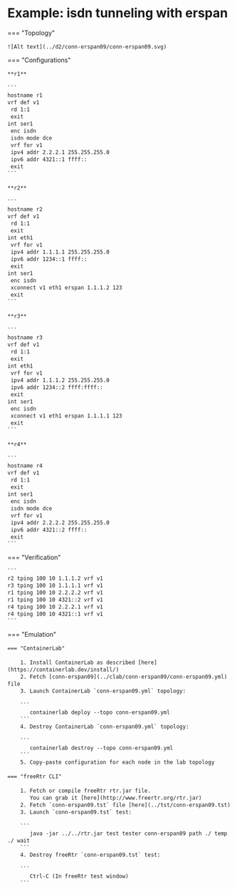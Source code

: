 # Example: isdn tunneling with erspan

=== "Topology"

    ![Alt text](../d2/conn-erspan09/conn-erspan09.svg)

=== "Configurations"

    **r1**

    ```
    hostname r1
    vrf def v1
     rd 1:1
     exit
    int ser1
     enc isdn
     isdn mode dce
     vrf for v1
     ipv4 addr 2.2.2.1 255.255.255.0
     ipv6 addr 4321::1 ffff::
     exit
    ```

    **r2**

    ```
    hostname r2
    vrf def v1
     rd 1:1
     exit
    int eth1
     vrf for v1
     ipv4 addr 1.1.1.1 255.255.255.0
     ipv6 addr 1234::1 ffff::
     exit
    int ser1
     enc isdn
     xconnect v1 eth1 erspan 1.1.1.2 123
     exit
    ```

    **r3**

    ```
    hostname r3
    vrf def v1
     rd 1:1
     exit
    int eth1
     vrf for v1
     ipv4 addr 1.1.1.2 255.255.255.0
     ipv6 addr 1234::2 ffff:ffff::
     exit
    int ser1
     enc isdn
     xconnect v1 eth1 erspan 1.1.1.1 123
     exit
    ```

    **r4**

    ```
    hostname r4
    vrf def v1
     rd 1:1
     exit
    int ser1
     enc isdn
     isdn mode dce
     vrf for v1
     ipv4 addr 2.2.2.2 255.255.255.0
     ipv6 addr 4321::2 ffff::
     exit
    ```

=== "Verification"

    ```
    r2 tping 100 10 1.1.1.2 vrf v1
    r3 tping 100 10 1.1.1.1 vrf v1
    r1 tping 100 10 2.2.2.2 vrf v1
    r1 tping 100 10 4321::2 vrf v1
    r4 tping 100 10 2.2.2.1 vrf v1
    r4 tping 100 10 4321::1 vrf v1
    ```

=== "Emulation"

    === "ContainerLab"

        1. Install ContainerLab as described [here](https://containerlab.dev/install/)  
        2. Fetch [conn-erspan09](../clab/conn-erspan09/conn-erspan09.yml) file  
        3. Launch ContainerLab `conn-erspan09.yml` topology:  

        ```
           containerlab deploy --topo conn-erspan09.yml  
        ```
        4. Destroy ContainerLab `conn-erspan09.yml` topology:  

        ```
           containerlab destroy --topo conn-erspan09.yml  
        ```
        5. Copy-paste configuration for each node in the lab topology

    === "freeRtr CLI"

        1. Fetch or compile freeRtr rtr.jar file.  
           You can grab it [here](http://www.freertr.org/rtr.jar)  
        2. Fetch `conn-erspan09.tst` file [here](../tst/conn-erspan09.tst)  
        3. Launch `conn-erspan09.tst` test:  

        ```
           java -jar ../../rtr.jar test tester conn-erspan09 path ./ temp ./ wait
        ```
        4. Destroy freeRtr `conn-erspan09.tst` test:  

        ```
           Ctrl-C (In freeRtr test window)
        ```

